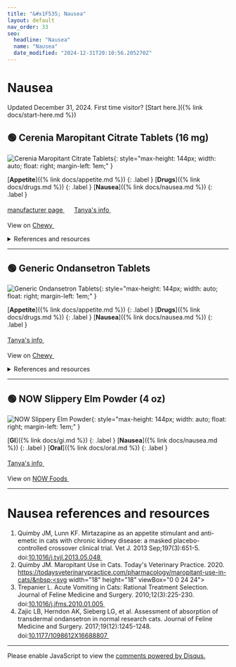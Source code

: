 ```yaml
---
title: "&#x1F535; Nausea"
layout: default
nav_order: 33
seo:
  headline: "Nausea"
  name: "Nausea"
  date_modified: "2024-12-31T20:10:56.205270Z"
---
```


# Nausea

Updated December 31, 2024.
First time visitor? [Start here.]({% link docs/start-here.md %})



## &#x1F7E2; Cerenia Maropitant Citrate Tablets (16 mg)

![Cerenia Maropitant Citrate Tablets](https://image.chewy.com/is/image/catalog/146224_MAIN._AC_SL600_V1728334497_.jpg){: style="max-height: 144px; width: auto; float: right; margin-left: 1em;" }

[**Appetite**]({% link docs/appetite.md %})
{: .label }
[**Drugs**]({% link docs/drugs.md %})
{: .label }
[**Nausea**]({% link docs/nausea.md %})
{: .label }

 <a href="https://www.zoetisus.com/products/petcare/cerenia" class="external" target="_blank">manufacturer page&nbsp;<svg width="18" height="18" viewBox="0 0 24 24"><use xlink:href="#svg-external-link"></use></svg></a> <a href="https://felinecrf.org/appetite_loss_nausea_vomiting.htm#maropitant" class="external" target="_blank">Tanya's info&nbsp;<svg width="18" height="18" viewBox="0 0 24 24"><use xlink:href="#svg-external-link"></use></svg></a>

View on <a href="https://www.chewy.com/dp/323192" class="external" target="_blank">Chewy&nbsp;<svg width="18" height="18" viewBox="0 0 24 24"><use xlink:href="#svg-external-link"></use></svg></a>

<details markdown="block">
<summary>References and resources</summary>

1.  Boukaache Y, Ferret ML, Khoukh VDK, Enache A, Iwaszkiw D, Bertin S, Bruno F. Evaluation of the efficacy of transdermal administration of maropitant in managing vomiting in cats. Open Vet J. 2022 Sep-Oct;12(5):618-621. doi:<a href="https://doi.org/10.5455/OVJ.2022.v12.i5.4" class="external" target="_blank">10.5455/OVJ.2022.v12.i5.4&nbsp;<svg width="18" height="18" viewBox="0 0 24 24"><use xlink:href="#svg-external-link"></use></svg></a>
1.  Bradbrook C. Is maropitant analgesic? Ace Vets Limited T/A The Zero Pain Philosophy. 2023. <a href="https://www.zeropainphilosophy.com/post/is-maropitant-analgesic" class="external" target="_blank">https://www.zeropainphilosophy.com/post/is-maropitant-analgesic&nbsp;<svg width="18" height="18" viewBox="0 0 24 24"><use xlink:href="#svg-external-link"></use></svg></a>
1.  HICKMAN, M.A., COX, S.R., MAHABIR, S., MISKELL, C., LIN, J., BUNGER, A. and McCALL, R.B. (2008), Safety, pharmacokinetics and use of the novel NK-1 receptor antagonist maropitant (CereniaTM) for the prevention of emesis and motion sickness in cats. Journal of Veterinary Pharmacology and Therapeutics, 31: 220-229. doi:<a href="https://doi.org/10.1111/j.1365-2885.2008.00952.x" class="external" target="_blank">10.1111/j.1365-2885.2008.00952.x&nbsp;<svg width="18" height="18" viewBox="0 0 24 24"><use xlink:href="#svg-external-link"></use></svg></a>
1.  Kinobe RT, Miyake Y. Evaluating the anti-inflammatory and analgesic properties of maropitant: A systematic review and meta-analysis. Vet J. 2020 May-Jun;259-260:105471. doi:<a href="https://doi.org/10.1016/j.tvjl.2020.105471" class="external" target="_blank">10.1016/j.tvjl.2020.105471&nbsp;<svg width="18" height="18" viewBox="0 0 24 24"><use xlink:href="#svg-external-link"></use></svg></a>
1.  Love L. Is Maropitant Analgesic? North American Veterinary Anesthesia Society (NAVAS). 2021. <a href="https://www.mynavas.org/post/is-maropitant-analgesic" class="external" target="_blank">https://www.mynavas.org/post/is-maropitant-analgesic&nbsp;<svg width="18" height="18" viewBox="0 0 24 24"><use xlink:href="#svg-external-link"></use></svg></a>
1.  Quimby JM, Brock WT, Moses K, Bolotin D, Patricelli K. Chronic use of maropitant for the management of vomiting and inappetence in cats with chronic kidney disease: a blinded, placebo-controlled clinical trial. Journal of Feline Medicine and Surgery. 2015;17(8):692-697. doi:<a href="https://doi.org/10.1177/1098612X14555441" class="external" target="_blank">10.1177/1098612X14555441&nbsp;<svg width="18" height="18" viewBox="0 0 24 24"><use xlink:href="#svg-external-link"></use></svg></a>
1.  Quimby JM. Maropitant Use in Cats. Today's Veterinary Practice. 2020. <a href="https://todaysveterinarypractice.com/pharmacology/maropitant-use-in-cats/" class="external" target="_blank">https://todaysveterinarypractice.com/pharmacology/maropitant-use-in-cats/&nbsp;<svg width="18" height="18" viewBox="0 0 24 24"><use xlink:href="#svg-external-link"></use></svg></a>
1.  SEDLACEK, H.S., RAMSEY, D.S., BOUCHER, J.F., EAGLESON, J.S., CONDER, G.A. and CLEMENCE, R.G. (2008), Comparative efficacy of maropitant and selected drugs in preventing emesis induced by centrally or peripherally acting emetogens in dogs. Journal of Veterinary Pharmacology and Therapeutics, 31: 533-537. doi:<a href="https://doi.org/10.1111/j.1365-2885.2008.00991.x" class="external" target="_blank">10.1111/j.1365-2885.2008.00991.x&nbsp;<svg width="18" height="18" viewBox="0 0 24 24"><use xlink:href="#svg-external-link"></use></svg></a>
1.  Cerenia Tablets and Injectable Solution Package Insert. Zoetis. 2022. <a href="https://www.zoetisus.com/content/_assets/docs/Petcare/Cerenia/Cerenia-Tablets-and-Injectable-Solution-Combined-Marketing-Package-Insert.pdf" class="external" target="_blank">https://www.zoetisus.com/content/_assets/docs/Petcare/Cerenia/Cerenia-Tablets-and-Injectable-Solution-Combined-Marketing-Package-Insert.pdf&nbsp;<svg width="18" height="18" viewBox="0 0 24 24"><use xlink:href="#svg-external-link"></use></svg></a>

</details>

* * *



## &#x1F7E2; Generic Ondansetron Tablets

![Generic Ondansetron Tablets](https://image.chewy.com/is/image/catalog/205219_MAIN._AC_SL600_V1633037204_.jpg){: style="max-height: 144px; width: auto; float: right; margin-left: 1em;" }

[**Appetite**]({% link docs/appetite.md %})
{: .label }
[**Drugs**]({% link docs/drugs.md %})
{: .label }
[**Nausea**]({% link docs/nausea.md %})
{: .label }

 <a href="https://felinecrf.org/appetite_loss_nausea_vomiting.htm#ondansetron" class="external" target="_blank">Tanya's info&nbsp;<svg width="18" height="18" viewBox="0 0 24 24"><use xlink:href="#svg-external-link"></use></svg></a>

View on <a href="https://www.chewy.com/dp/1068854" class="external" target="_blank">Chewy&nbsp;<svg width="18" height="18" viewBox="0 0 24 24"><use xlink:href="#svg-external-link"></use></svg></a>

<details markdown="block">
<summary>References and resources</summary>

1.  Acevedo A, Muñoz KA, Stec M, Pitt K, Jones SA, Manfredi JM. Effect of preoperative ondansetron on postoperative nausea in healthy dogs undergoing laparoscopic gastropexy and castration. Vet Anaesth Analg. 2024 May-Jun;51(3):235-243. doi:<a href="https://doi.org/10.1016/j.vaa.2024.01.004" class="external" target="_blank">10.1016/j.vaa.2024.01.004&nbsp;<svg width="18" height="18" viewBox="0 0 24 24"><use xlink:href="#svg-external-link"></use></svg></a>
1.  Fitzpatrick, R. L., Wittenburg, L. A., Hansen, R. J., Gustafson, D. L., Quimby, J. M. Limited sampling pharmacokinetics of subcutaneous ondansetron in healthy geriatric cats, cats with chronic kidney disease, and cats with liver disease. J. vet. Pharmacol. Therap. doi:<a href="https://doi.org/10.1111/jvp.12286" class="external" target="_blank">10.1111/jvp.12286&nbsp;<svg width="18" height="18" viewBox="0 0 24 24"><use xlink:href="#svg-external-link"></use></svg></a>
1.  Hall, E. (2002), Rational selection of gastrointestinal drugs for cats and dogs. In Practice, 24: 242-249. doi:<a href="https://doi.org/10.1136/inpract.24.5.242" class="external" target="_blank">10.1136/inpract.24.5.242&nbsp;<svg width="18" height="18" viewBox="0 0 24 24"><use xlink:href="#svg-external-link"></use></svg></a>
1.  Zofran Product Monograph. Novartis Pharmaceuticals Canada. 2015. <a href="https://www.novartis.com/ca-en/sites/novartis_ca/files/zofran_scrip_e.pdf" class="external" target="_blank">https://www.novartis.com/ca-en/sites/novartis_ca/files/zofran_scrip_e.pdf&nbsp;<svg width="18" height="18" viewBox="0 0 24 24"><use xlink:href="#svg-external-link"></use></svg></a>
1.  Quimby, J. M., Lake, R. C., Hansen, R. J., Lunghofer, P. J., Gustafson, D. L. Oral, subcutaneous, and intravenous pharmacokinetics of ondansetron in healthy cats. J. vet. Pharmacol. Therap. 37, 348-353. doi:<a href="https://doi.org/10.1111/jvp.12094" class="external" target="_blank">10.1111/jvp.12094&nbsp;<svg width="18" height="18" viewBox="0 0 24 24"><use xlink:href="#svg-external-link"></use></svg></a>
1.  Santos LC, Ludders JW, Erb HN, Martin-Flores M, Basher KL, Kirch P. A randomized, blinded, controlled trial of the antiemetic effect of ondansetron on dexmedetomidine-induced emesis in cats. Vet Anaesth Analg. 2011 Jul;38(4):320-7. doi:<a href="https://doi.org/10.1111/j.1467-2995.2011.00619.x" class="external" target="_blank">10.1111/j.1467-2995.2011.00619.x&nbsp;<svg width="18" height="18" viewBox="0 0 24 24"><use xlink:href="#svg-external-link"></use></svg></a>
1.  SEDLACEK, H.S., RAMSEY, D.S., BOUCHER, J.F., EAGLESON, J.S., CONDER, G.A. and CLEMENCE, R.G. (2008), Comparative efficacy of maropitant and selected drugs in preventing emesis induced by centrally or peripherally acting emetogens in dogs. Journal of Veterinary Pharmacology and Therapeutics, 31: 533-537. doi:<a href="https://doi.org/10.1111/j.1365-2885.2008.00991.x" class="external" target="_blank">10.1111/j.1365-2885.2008.00991.x&nbsp;<svg width="18" height="18" viewBox="0 0 24 24"><use xlink:href="#svg-external-link"></use></svg></a>
1.  Trepanier L. Acute Vomiting in Cats: Rational Treatment Selection. Journal of Feline Medicine and Surgery. 2010;12(3):225-230. doi:<a href="https://doi.org/10.1016/j.jfms.2010.01.005" class="external" target="_blank">10.1016/j.jfms.2010.01.005&nbsp;<svg width="18" height="18" viewBox="0 0 24 24"><use xlink:href="#svg-external-link"></use></svg></a>

</details>

* * *



## &#x1F7E2; NOW Slippery Elm Powder (4 oz)

![NOW Slippery Elm Powder](https://www.nowfoods.com/sites/default/files/styles/cloudzoom_image/public/2024-03/5060_v6.png){: style="max-height: 144px; width: auto; float: right; margin-left: 1em;" }

[**GI**]({% link docs/gi.md %})
{: .label }
[**Nausea**]({% link docs/nausea.md %})
{: .label }
[**Oral**]({% link docs/oral.md %})
{: .label }

 <a href="https://felinecrf.org/holistic_treatments.htm#slippery_elm_bark" class="external" target="_blank">Tanya's info&nbsp;<svg width="18" height="18" viewBox="0 0 24 24"><use xlink:href="#svg-external-link"></use></svg></a>

View on <a href="https://www.nowfoods.com/products/supplements/slippery-elm-powder" class="external" target="_blank">NOW Foods&nbsp;<svg width="18" height="18" viewBox="0 0 24 24"><use xlink:href="#svg-external-link"></use></svg></a>

* * *


# Nausea references and resources

1.  Quimby JM, Lunn KF. Mirtazapine as an appetite stimulant and anti-emetic in cats with chronic kidney disease: a masked placebo-controlled crossover clinical trial. Vet J. 2013 Sep;197(3):651-5. doi:<a href="https://doi.org/10.1016/j.tvjl.2013.05.048" class="external" target="_blank">10.1016/j.tvjl.2013.05.048&nbsp;<svg width="18" height="18" viewBox="0 0 24 24"><use xlink:href="#svg-external-link"></use></svg></a>
1.  Quimby JM. Maropitant Use in Cats. Today's Veterinary Practice. 2020. <a href="https://todaysveterinarypractice.com/pharmacology/maropitant-use-in-cats/" class="external" target="_blank">https://todaysveterinarypractice.com/pharmacology/maropitant-use-in-cats/&nbsp;<svg width="18" height="18" viewBox="0 0 24 24"><use xlink:href="#svg-external-link"></use></svg></a>
1.  Trepanier L. Acute Vomiting in Cats: Rational Treatment Selection. Journal of Feline Medicine and Surgery. 2010;12(3):225-230. doi:<a href="https://doi.org/10.1016/j.jfms.2010.01.005" class="external" target="_blank">10.1016/j.jfms.2010.01.005&nbsp;<svg width="18" height="18" viewBox="0 0 24 24"><use xlink:href="#svg-external-link"></use></svg></a>
1.  Zajic LB, Herndon AK, Sieberg LG, et al. Assessment of absorption of transdermal ondansetron in normal research cats. Journal of Feline Medicine and Surgery. 2017;19(12):1245-1248. doi:<a href="https://doi.org/10.1177/1098612X16688807" class="external" target="_blank">10.1177/1098612X16688807&nbsp;<svg width="18" height="18" viewBox="0 0 24 24"><use xlink:href="#svg-external-link"></use></svg></a>

* * *

<div id="disqus_thread"></div>
<script>
    var disqus_config = function () {
      this.page.url = '{{ page.url | absolute_url }}';
      this.page.identifier = '{{ page.url | absolute_url }}';
    };
    (function() {
    var d = document, s = d.createElement('script');
    s.src = 'https://ckdcatsupplies.disqus.com/embed.js';
    s.setAttribute('data-timestamp', +new Date());
    (d.head || d.body).appendChild(s);
    })();
</script>
<noscript>Please enable JavaScript to view the <a href="https://disqus.com/?ref_noscript">comments powered by Disqus.</a></noscript>

<!-- Updated 2024-12-31 20:10:56.205270Z -->

